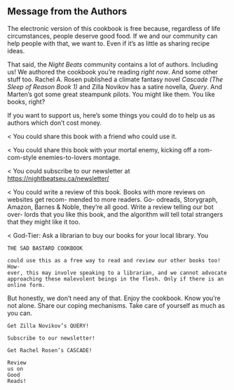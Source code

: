 ## Message from the Authors

The electronic version of this cookbook is free because, regardless of life
circumstances, people deserve good food. If we and our community can help
people with that, we want to. Even if it’s as little as sharing recipe ideas.

That said, the _Night Beats_ community contains a lot of authors. Including us!
We authored the cookbook you’re reading _right now_. And some other stuff
too. Rachel A. Rosen published a climate fantasy novel _Cascade (The Sleep of
Reason Book 1)_ and Zilla Novikov has a satire novella, _Query_. And Marten’s got
some great steampunk pilots. You might like them. You like books, right?

If you want to support us, here’s some things you could do to help us as
authors which don’t cost money.

< You could share this book with a friend who could use it.

< You could share this book with your mortal enemy, kicking off a rom-
com-style enemies-to-lovers montage.

< You could subscribe to our newsletter at
https://nightbeatseu.ca/newsletter/

< You could write a review of
this book. Books with more
reviews on websites get recom-
mended to more readers. Go-
odreads, Storygraph, Amazon,
Barnes & Noble, they’re all good.
Write a review telling our bot over-
lords that you like this book, and the
algorithm will tell total strangers
that they might like it too.

< God-Tier: Ask a librarian to buy our
books for your local library. You


```
THE SAD BASTARD COOKBOOK
```
```
could use this as a free way to read and review our other books too! How-
ever, this may involve speaking to a librarian, and we cannot advocate
approaching these malevolent beings in the flesh. Only if there is an
online form.
```
But honestly, we don’t need any of that.
Enjoy the cookbook. Know you’re not alone. Share our coping mechanisms.
Take care of yourself as much as you can.

```
Get Zilla Novikov’s QUERY!
```
```
Subscribe to our newsletter!
```
```
Get Rachel Rosen’s CASCADE!
```
```
Review
us on
Good
Reads!
```